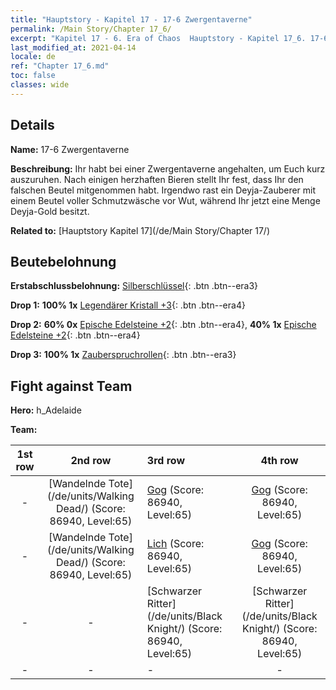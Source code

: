 ```yaml
---
title: "Hauptstory - Kapitel 17 - 17-6 Zwergentaverne"
permalink: /Main Story/Chapter 17_6/
excerpt: "Kapitel 17 - 6. Era of Chaos  Hauptstory - Kapitel 17_6. 17-6 Zwergentaverne"
last_modified_at: 2021-04-14
locale: de
ref: "Chapter 17_6.md"
toc: false
classes: wide
---
```


## Details

 **Name:** 17-6 Zwergentaverne

 **Beschreibung:** Ihr habt bei einer Zwergentaverne angehalten, um Euch kurz auszuruhen. Nach einigen herzhaften Bieren stellt Ihr fest, dass Ihr den falschen Beutel mitgenommen habt. Irgendwo rast ein Deyja-Zauberer mit einem Beutel voller Schmutzwäsche vor Wut, während Ihr jetzt eine Menge Deyja-Gold besitzt.

 **Related to:** [Hauptstory Kapitel 17](/de/Main Story/Chapter 17/)

## Beutebelohnung

 **Erstabschlussbelohnung:** [Silberschlüssel](/de/Items/con_693/){: .btn .btn--era3}

 **Drop 1:** **100% 1x** [Legendärer Kristall +3](/de/Items/mat_59/){: .btn .btn--era4}

 **Drop 2:** **60% 0x** [Epische Edelsteine +2](/de/Items/mat_51/){: .btn .btn--era4}, **40% 1x** [Epische Edelsteine +2](/de/Items/mat_51/){: .btn .btn--era4}

 **Drop 3:** **100% 1x** [Zauberspruchrollen](/de/Items/con_694/){: .btn .btn--era3}


## Fight against Team
 **Hero:** h_Adelaide

 **Team:**


  | 1st row | 2nd row | 3rd row | 4th row |
  |:----:|:----:|:----|:----:|
  | - | [Wandelnde Tote](/de/units/Walking Dead/) (Score: 86940, Level:65)  | [Gog](/de/units/Gog/) (Score: 86940, Level:65)  | [Gog](/de/units/Gog/) (Score: 86940, Level:65)  |
  | - | [Wandelnde Tote](/de/units/Walking Dead/) (Score: 86940, Level:65)  | [Lich](/de/units/Lich/) (Score: 86940, Level:65)  | [Gog](/de/units/Gog/) (Score: 86940, Level:65)  |
  | - | - | [Schwarzer Ritter](/de/units/Black Knight/) (Score: 86940, Level:65)  | [Schwarzer Ritter](/de/units/Black Knight/) (Score: 86940, Level:65)  |
  | - | - | - | - |


